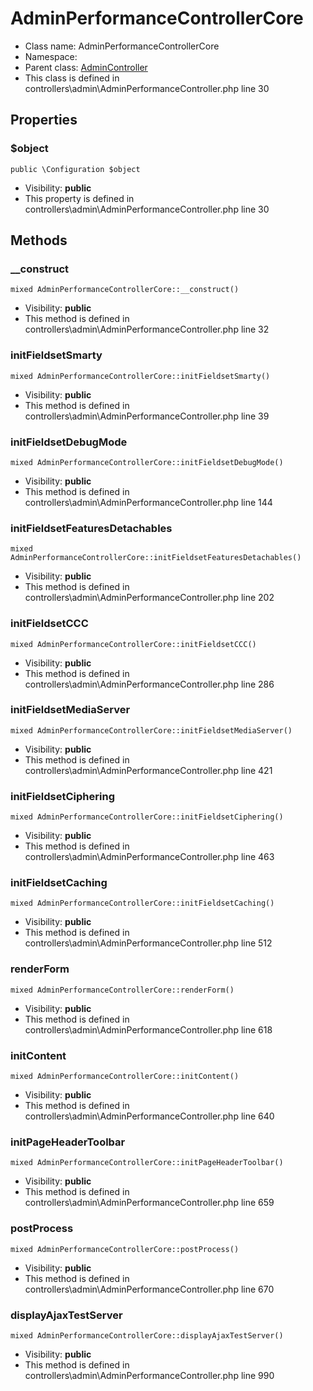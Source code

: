 AdminPerformanceControllerCore
===============






* Class name: AdminPerformanceControllerCore
* Namespace: 
* Parent class: [AdminController](AdminControllerCore)
* This class is defined in controllers\admin\AdminPerformanceController.php line 30





Properties
----------


### $object

    public \Configuration $object





* Visibility: **public**
* This property is defined in controllers\admin\AdminPerformanceController.php line 30


Methods
-------


### __construct

    mixed AdminPerformanceControllerCore::__construct()





* Visibility: **public**
* This method is defined in controllers\admin\AdminPerformanceController.php line 32




### initFieldsetSmarty

    mixed AdminPerformanceControllerCore::initFieldsetSmarty()





* Visibility: **public**
* This method is defined in controllers\admin\AdminPerformanceController.php line 39




### initFieldsetDebugMode

    mixed AdminPerformanceControllerCore::initFieldsetDebugMode()





* Visibility: **public**
* This method is defined in controllers\admin\AdminPerformanceController.php line 144




### initFieldsetFeaturesDetachables

    mixed AdminPerformanceControllerCore::initFieldsetFeaturesDetachables()





* Visibility: **public**
* This method is defined in controllers\admin\AdminPerformanceController.php line 202




### initFieldsetCCC

    mixed AdminPerformanceControllerCore::initFieldsetCCC()





* Visibility: **public**
* This method is defined in controllers\admin\AdminPerformanceController.php line 286




### initFieldsetMediaServer

    mixed AdminPerformanceControllerCore::initFieldsetMediaServer()





* Visibility: **public**
* This method is defined in controllers\admin\AdminPerformanceController.php line 421




### initFieldsetCiphering

    mixed AdminPerformanceControllerCore::initFieldsetCiphering()





* Visibility: **public**
* This method is defined in controllers\admin\AdminPerformanceController.php line 463




### initFieldsetCaching

    mixed AdminPerformanceControllerCore::initFieldsetCaching()





* Visibility: **public**
* This method is defined in controllers\admin\AdminPerformanceController.php line 512




### renderForm

    mixed AdminPerformanceControllerCore::renderForm()





* Visibility: **public**
* This method is defined in controllers\admin\AdminPerformanceController.php line 618




### initContent

    mixed AdminPerformanceControllerCore::initContent()





* Visibility: **public**
* This method is defined in controllers\admin\AdminPerformanceController.php line 640




### initPageHeaderToolbar

    mixed AdminPerformanceControllerCore::initPageHeaderToolbar()





* Visibility: **public**
* This method is defined in controllers\admin\AdminPerformanceController.php line 659




### postProcess

    mixed AdminPerformanceControllerCore::postProcess()





* Visibility: **public**
* This method is defined in controllers\admin\AdminPerformanceController.php line 670




### displayAjaxTestServer

    mixed AdminPerformanceControllerCore::displayAjaxTestServer()





* Visibility: **public**
* This method is defined in controllers\admin\AdminPerformanceController.php line 990



